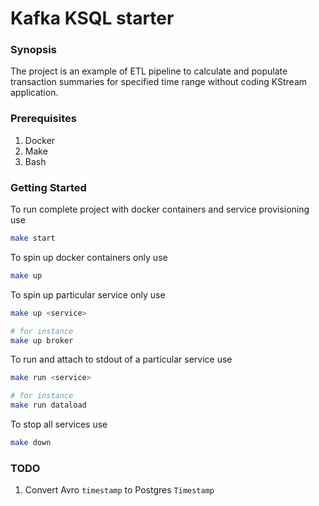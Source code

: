 # Kafka KSQL starter

### Synopsis

The project is an example of ETL pipeline to calculate and populate transaction summaries for 
specified time range without coding KStream application.

### Prerequisites

1. Docker
1. Make
1. Bash

### Getting Started

To run complete project with docker containers and service provisioning use 

```bash
make start
```

To spin up docker containers only use


```bash
make up
```

To spin up particular service only use

```bash
make up <service>

# for instance
make up broker 
```

To run and attach to stdout of a particular service use

```bash
make run <service>

# for instance 
make run dataload

```

To stop all services use
```bash
make down
```

### TODO
1. Convert Avro `timestamp` to Postgres `Timestamp`

